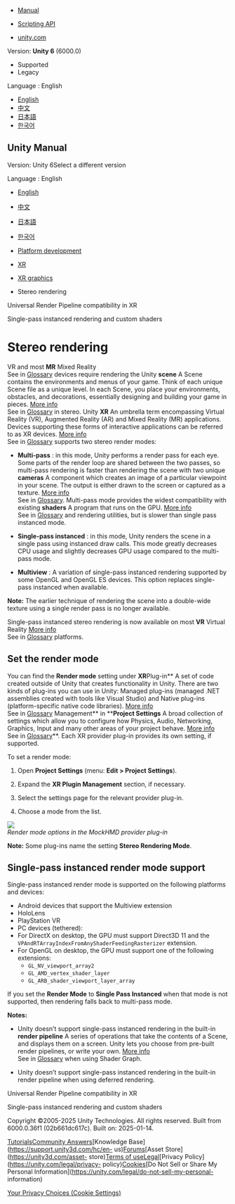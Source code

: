 [](https://docs.unity3d.com)

  * [Manual](../Manual/index.html)
  * [Scripting API](../ScriptReference/index.html)

  * [unity.com](https://unity.com/)

Version: **Unity 6** (6000.0)

  * Supported
  * Legacy

Language : English

  * [English](/Manual/SinglePassStereoRendering.html)
  * [中文](/cn/current/Manual/SinglePassStereoRendering.html)
  * [日本語](/ja/current/Manual/SinglePassStereoRendering.html)
  * [한국어](/kr/current/Manual/SinglePassStereoRendering.html)

[](https://docs.unity3d.com)

## Unity Manual

Version: Unity 6Select a different version

Language : English

  * [English](/Manual/SinglePassStereoRendering.html)
  * [中文](/cn/current/Manual/SinglePassStereoRendering.html)
  * [日本語](/ja/current/Manual/SinglePassStereoRendering.html)
  * [한국어](/kr/current/Manual/SinglePassStereoRendering.html)

  * [Platform development ](PlatformSpecific.html)
  * [XR](XR.html)
  * [XR graphics](xr-graphics.html)
  * Stereo rendering

[](xr-render-pipeline-compatibility.html)

Universal Render Pipeline compatibility in XR

[](SinglePassInstancing.html)

Single-pass instanced rendering and custom shaders

# Stereo rendering

VR and most **MR** Mixed Reality  
See in [Glossary](Glossary.html#MR) devices require rendering the Unity
**scene** A Scene contains the environments and menus of your game. Think of
each unique Scene file as a unique level. In each Scene, you place your
environments, obstacles, and decorations, essentially designing and building
your game in pieces. [More info](CreatingScenes.html)  
See in [Glossary](Glossary.html#Scene) in stereo. Unity **XR** An umbrella
term encompassing Virtual Reality (VR), Augmented Reality (AR) and Mixed
Reality (MR) applications. Devices supporting these forms of interactive
applications can be referred to as XR devices. [More info](XR.html)  
See in [Glossary](Glossary.html#XR) supports two stereo render modes:

  * **Multi-pass** : in this mode, Unity performs a render pass for each eye. Some parts of the render loop are shared between the two passes, so multi-pass rendering is faster than rendering the scene with two unique **cameras** A component which creates an image of a particular viewpoint in your scene. The output is either drawn to the screen or captured as a texture. [More info](CamerasOverview.html)  
See in [Glossary](Glossary.html#Camera). Multi-pass mode provides the widest
compatibility with existing **shaders** A program that runs on the GPU. [More
info](Shaders.html)  
See in [Glossary](Glossary.html#Shader) and rendering utilities, but is slower
than single pass instanced mode.

  * **Single-pass instanced** : in this mode, Unity renders the scene in a single pass using instanced draw calls. This mode greatly decreases CPU usage and slightly decreases GPU usage compared to the multi-pass mode.
  * **Multiview** : A variation of single-pass instanced rendering supported by some OpenGL and OpenGL ES devices. This option replaces single-pass instanced when available.

**Note:** The earlier technique of rendering the scene into a double-wide
texture using a single render pass is no longer available.

Single-pass instanced stereo rendering is now available on most **VR** Virtual
Reality [More info](VROverview.html)  
See in [Glossary](Glossary.html#VR) platforms.

## Set the render mode

You can find the **Render mode** setting under **XR**Plug-in** A set of code
created outside of Unity that creates functionality in Unity. There are two
kinds of plug-ins you can use in Unity: Managed plug-ins (managed .NET
assemblies created with tools like Visual Studio) and Native plug-ins
(platform-specific native code libraries). [More info](./plug-ins.html)  
See in [Glossary](Glossary.html#Plug-in) Management** in ****Project
Settings** A broad collection of settings which allow you to configure how
Physics, Audio, Networking, Graphics, Input and many other areas of your
project behave. [More info](comp-ManagerGroup.html)  
See in [Glossary](Glossary.html#ProjectSettings)**. Each XR provider plug-in
provides its own setting, if supported.

To set a render mode:

  1. Open **Project Settings** (menu: **Edit > Project Settings**).

  2. Expand the **XR Plugin Management** section, if necessary.

  3. Select the settings page for the relevant provider plug-in.

  4. Choose a mode from the list.

![](../uploads/Main/SinglePassStereoRendering3.png)  
_Render mode options in the MockHMD provider plug-in_

**Note:** Some plug-ins name the setting **Stereo Rendering Mode**.

## Single-pass instanced render mode support

Single-pass instanced render mode is supported on the following platforms and
devices:

  * Android devices that support the Multiview extension
  * HoloLens
  * PlayStation VR
  * PC devices (tethered):
  * For DirectX on desktop, the GPU must support Direct3D 11 and the `VPAndRTArrayIndexFromAnyShaderFeedingRasterizer` extension.
  * For OpenGL on desktop, the GPU must support one of the following extensions: 
    * `GL_NV_viewport_array2`
    * `GL_AMD_vertex_shader_layer`
    * `GL_ARB_shader_viewport_layer_array`

If you set the **Render Mode** to **Single Pass Instanced** when that mode is
not supported, then rendering falls back to multi-pass mode.

**Notes:**

  * Unity doesn’t support single-pass instanced rendering in the built-in **render pipeline** A series of operations that take the contents of a Scene, and displays them on a screen. Unity lets you choose from pre-built render pipelines, or write your own. [More info](render-pipelines.html)  
See in [Glossary](Glossary.html#Renderpipeline) when using Shader Graph.

  * Unity doesn’t support single-pass instanced rendering in the built-in render pipeline when using deferred rendering.

[](xr-render-pipeline-compatibility.html)

Universal Render Pipeline compatibility in XR

[](SinglePassInstancing.html)

Single-pass instanced rendering and custom shaders

Copyright ©2005-2025 Unity Technologies. All rights reserved. Built from
6000.0.36f1 (02b661dc617c). Built on: 2025-01-14.

[Tutorials](https://learn.unity.com/)[Community
Answers](https://answers.unity3d.com)[Knowledge
Base](https://support.unity3d.com/hc/en-
us)[Forums](https://forum.unity3d.com)[Asset Store](https://unity3d.com/asset-
store)[Terms of
use](https://docs.unity3d.com/Manual/TermsOfUse.html)[Legal](https://unity.com/legal)[Privacy
Policy](https://unity.com/legal/privacy-
policy)[Cookies](https://unity.com/legal/cookie-policy)[Do Not Sell or Share
My Personal Information](https://unity.com/legal/do-not-sell-my-personal-
information)

[Your Privacy Choices (Cookie Settings)](javascript:void\(0\);)

